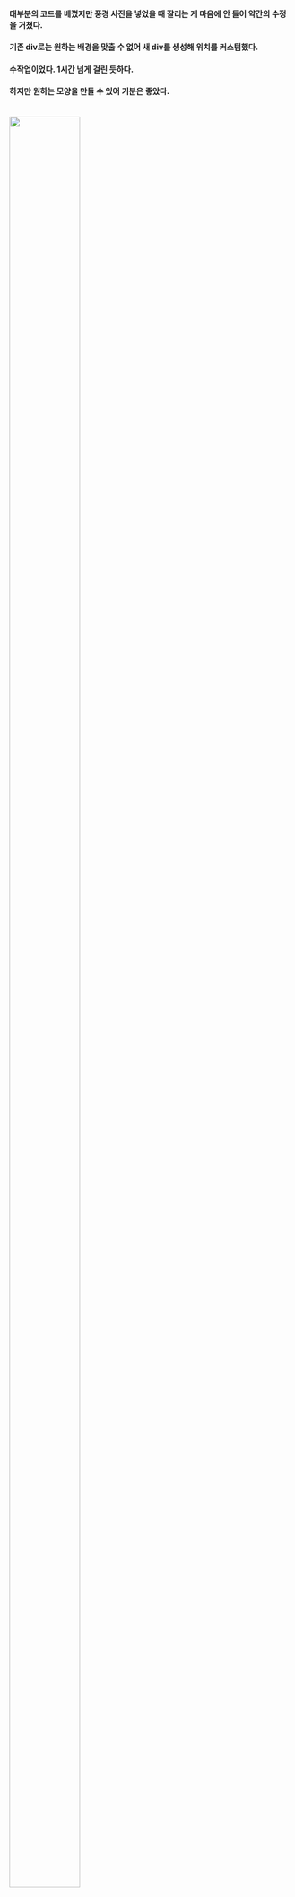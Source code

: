 #### 대부분의 코드를 베꼈지만 풍경 사진을 넣었을 때 잘리는 게 마음에 안 들어 약간의 수정을 거쳤다.
#### 기존 div로는 원하는 배경을 맞출 수 없어 새 div를 생성해 위치를 커스텀했다.
#### 수작업이었다. 1시간 넘게 걸린 듯하다.
#### 하지만 원하는 모양을 만들 수 있어 기분은 좋았다.
<br>
<img src="https://github.com/Jyannjyann/spartacodingprac/assets/113778083/62a48884-19b9-41ac-ac99-fc98dbb7c15b" width="50%" height="90%"/>
